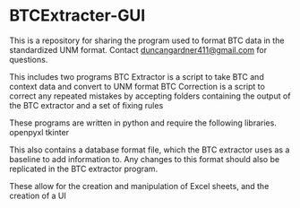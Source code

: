 # BTCExtracter-GUI
This is a repository for sharing the program used to format BTC data in the standardized UNM format.
Contact duncangardner411@gmail.com for questions.

This includes two programs 
  BTC Extractor is a script to take BTC and context data and convert to UNM format
  BTC Correction is a script to correct any repeated mistakes by accepting folders containing the output of the BTC extractor and a set of fixing rules
  
These programs are written in python and require the following libraries.
    openpyxl
    tkinter
    
This also contains a database format file, which the BTC extractor uses as a baseline to add information to. Any changes to this format should also be replicated in the BTC extractor program.
    
These allow for the creation and manipulation of Excel sheets, and the creation of a UI
